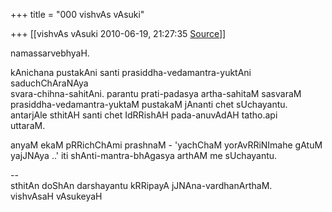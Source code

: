 +++
title = "000 vishvAs vAsuki"

+++
[[vishvAs vAsuki	2010-06-19, 21:27:35 [Source](https://groups.google.com/g/samskrita/c/XNB91r1cvME)]]



namassarvebhyaH.  
  
kAnichana pustakAni santi prasiddha-vedamantra-yuktAni saduchChAraNAya  
svara-chihna-sahitAni. parantu prati-padasya artha-sahitaM sasvaraM  
prasiddha-vedamantra-yuktaM pustakaM jAnanti chet sUchayantu.  
antarjAle sthitAH santi chet IdRRishAH pada-anuvAdAH tatho.api  
uttaraM.  
  
anyaM ekaM pRRichChAmi prashnaM - 'yachChaM yorAvRRiNImahe gAtuM  
yajJNAya ..' iti shAnti-mantra-bhAgasya arthAM me sUchayantu.  
  
--  
sthitAn doShAn darshayantu kRRipayA jJNAna-vardhanArthaM.  
vishvAsaH vAsukeyaH

